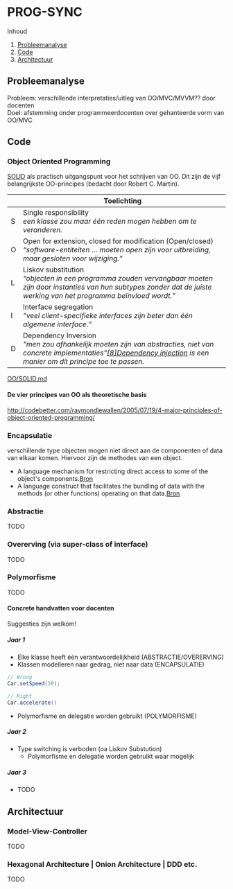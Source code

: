 # PROG-SYNC

Inhoud
1. [Probleemanalyse](#Probleemanalyse)
2. [Code](#Code)
3. [Architectuur](#Architectuur)

## Probleemanalyse

Probleem: verschillende interpretaties/uitleg van OO/MVC/MVVM?? door docenten
<br>Doel: afstemming onder programmeerdocenten over gehanteerde vorm van OO/MVC

## Code

### Object Oriented Programming

[SOLID](https://nl.wikipedia.org/wiki/SOLID) als practisch uitgangspunt voor het schrijven van OO. Dit zijn de vijf belangrijkste OO-principes (bedacht door Robert C. Martin).

|   | Toelichting
|---|-------------------------------------------------------------------------------------------------------------------------------------------------------------------------
| S | Single responsibility<br>_een klasse zou maar één reden mogen hebben om te veranderen._
| O | Open for extension, closed for modification (Open/closed)<br>_“software-entiteiten … moeten open zijn voor uitbreiding, maar gesloten voor wijziging.”_
| L | Liskov substitution<br>_“objecten in een programma zouden vervangbaar moeten zijn door instanties van hun subtypes zonder dat de juiste werking van het programma beïnvloed wordt.”_
| I | Interface segregation<br>_“veel client-specifieke interfaces zijn beter dan één algemene interface.”_
| D | Dependency Inversion<br>_"men zou afhankelijk moeten zijn van abstracties, niet van concrete implementaties"[[8]](https://nl.wikipedia.org/wiki/SOLID#cite_note-martin-design-principles-8)[Dependency injection](https://nl.wikipedia.org/wiki/Dependency_injection) is een manier om dit principe toe te passen._

[OO/SOLID.md](https://github.com/Avans/PROG-SYNC/blob/master/OO/SOLID.md)


#### De vier principes van OO als theoretische basis
http://codebetter.com/raymondlewallen/2005/07/19/4-major-principles-of-object-oriented-programming/

### Encapsulatie

verschillende type objecten mogen niet direct aan de componenten of data van elkaar komen. Hiervoor zijn de methodes van een object.
- A language mechanism for restricting direct access to some of the object's components.[Bron](https://en.wikipedia.org/wiki/Encapsulation_(computer_programming))
- A language construct that facilitates the bundling of data with the methods (or other functions) operating on that data.[Bron](https://en.wikipedia.org/wiki/Encapsulation_(computer_programming))

### Abstractie
TODO

### Overerving (via super-class of interface)
TODO

### Polymorfisme
TODO

#### Concrete handvatten voor docenten

Suggesties zijn welkom!

##### Jaar 1
- Elke klasse heeft één verantwoordelijkheid (ABSTRACTIE/OVERERVING)
- Klassen modelleren naar gedrag, niet naar data (ENCAPSULATIE)
```Java
// Wrong
Car.setSpeed(30);

// Right
Car.accelerate()
```
- Polymorfisme en delegatie worden gebruikt (POLYMORFISME)

##### Jaar 2
- Type switching is verboden (oa Liskov Substution)
  - Polymorfisme en delegatie worden gebruikt waar mogelijk

##### Jaar 3
- TODO

## Architectuur

### Model-View-Controller
TODO

### Hexagonal Architecture | Onion Architecture | DDD etc.
TODO
